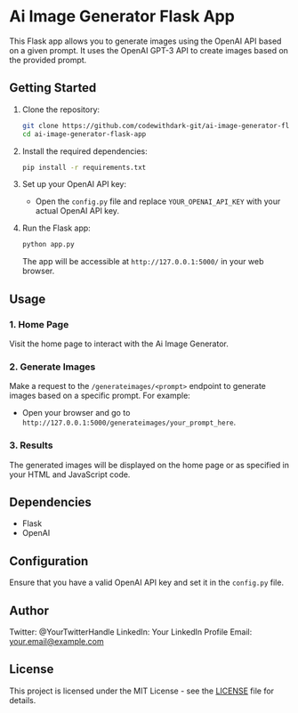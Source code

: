 
# Ai Image Generator Flask App

This Flask app allows you to generate images using the OpenAI API based on a given prompt. It uses the OpenAI GPT-3 API to create images based on the provided prompt.

## Getting Started

1. Clone the repository:

    ```bash
    git clone https://github.com/codewithdark-git/ai-image-generator-flask-app.git
    cd ai-image-generator-flask-app
    ```

2. Install the required dependencies:

    ```bash
    pip install -r requirements.txt
    ```

3. Set up your OpenAI API key:

    - Open the `config.py` file and replace `YOUR_OPENAI_API_KEY` with your actual OpenAI API key.

4. Run the Flask app:

    ```bash
    python app.py
    ```

    The app will be accessible at `http://127.0.0.1:5000/` in your web browser.

## Usage

### 1. Home Page

Visit the home page to interact with the Ai Image Generator.

### 2. Generate Images

Make a request to the `/generateimages/<prompt>` endpoint to generate images based on a specific prompt. For example:

- Open your browser and go to `http://127.0.0.1:5000/generateimages/your_prompt_here`.

### 3. Results

The generated images will be displayed on the home page or as specified in your HTML and JavaScript code.

## Dependencies

- Flask
- OpenAI

## Configuration

Ensure that you have a valid OpenAI API key and set it in the `config.py` file.

## Author

Twitter: @YourTwitterHandle
LinkedIn: Your LinkedIn Profile
Email: your.email@example.com

## License

This project is licensed under the MIT License - see the [LICENSE](LICENSE) file for details.
